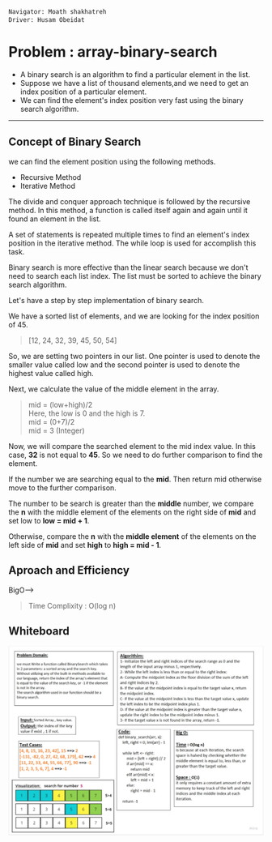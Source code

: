 ```
Navigator: Moath shakhatreh
Driver: Husam Obeidat
```
# Problem : array-binary-search

* A binary search is an algorithm to find a particular element in the list.
* Suppose we have a list of thousand elements,and we need to get an index position of a particular element.
* We can find the element's index position very fast using the binary search algorithm.

---

## Concept of Binary Search

we can find the element position using the following methods.

* Recursive Method
* Iterative Method

The divide and conquer approach technique is followed by the recursive method. In this method, a function is called itself again and again until it found an element in the list.

A set of statements is repeated multiple times to find an element's index position in the iterative method. The while loop is used for accomplish this task.

Binary search is more effective than the linear search because we don't need to search each list index. The list must be sorted to achieve the binary search algorithm.

Let's have a step by step implementation of binary search.

We have a sorted list of elements, and we are looking for the index position of 45.

> [12, 24, 32, 39, 45, 50, 54]

So, we are setting two pointers in our list. One pointer is used to denote the smaller value called low and the second pointer is used to denote the highest value called high.

Next, we calculate the value of the middle element in the array.

>mid = (low+high)/2  
Here, the low is 0 and the high is 7.  
mid = (0+7)/2  
mid = 3 (Integer)  

Now, we will compare the searched element to the mid index value. In this case, **32** is not equal to **45**. So we need to do further comparison to find the element.

If the number we are searching equal to the **mid**. Then return mid otherwise move to the further comparison.

The number to be search is greater than the **middle** number, we compare the **n** with the middle element of the elements on the right side of **mid** and set low to **low = mid + 1**.

Otherwise, compare the **n** with the **middle element** of the elements on the left side of **mid** and set **high** to **high = mid - 1**.

## Aproach and Efficiency
BigO-->
> Time Complixity : O(log n)

## Whiteboard

![alt text](./bianaryS.jpg)